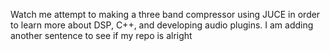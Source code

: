 Watch me attempt to making a three band compressor using JUCE in order to learn more about DSP, C++, and developing audio plugins.
I am adding another sentence to see if my repo is alright
